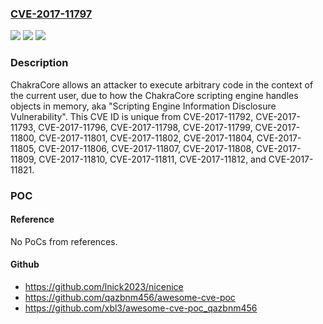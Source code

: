 ### [CVE-2017-11797](https://cve.mitre.org/cgi-bin/cvename.cgi?name=CVE-2017-11797)
![](https://img.shields.io/static/v1?label=Product&message=ChakraCore&color=blue)
![](https://img.shields.io/static/v1?label=Version&message=n%2Fa&color=blue)
![](https://img.shields.io/static/v1?label=Vulnerability&message=Remote%20Code%20Execution&color=brighgreen)

### Description

ChakraCore allows an attacker to execute arbitrary code in the context of the current user, due to how the ChakraCore scripting engine handles objects in memory, aka "Scripting Engine Information Disclosure Vulnerability". This CVE ID is unique from CVE-2017-11792, CVE-2017-11793, CVE-2017-11796, CVE-2017-11798, CVE-2017-11799, CVE-2017-11800, CVE-2017-11801, CVE-2017-11802, CVE-2017-11804, CVE-2017-11805, CVE-2017-11806, CVE-2017-11807, CVE-2017-11808, CVE-2017-11809, CVE-2017-11810, CVE-2017-11811, CVE-2017-11812, and CVE-2017-11821.

### POC

#### Reference
No PoCs from references.

#### Github
- https://github.com/lnick2023/nicenice
- https://github.com/qazbnm456/awesome-cve-poc
- https://github.com/xbl3/awesome-cve-poc_qazbnm456

